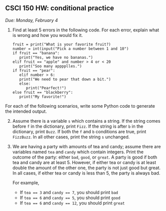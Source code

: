 CSCI 150 HW: conditional practice
---------------------------------

*Due: Monday, February 4*

1. Find at least 5 errors in the following code.  For each error,
   explain what is wrong and how you would fix it.

    ```
    fruit = print("What is your favorite fruit?)
    number = int(input("Pick a number between 1 and 10")
    if fruit == "banana":
       print("Yes, we have no bananas.")
    elif fruit == "apple" and number > 4 or < 20
       print("Soo many apppplles.")
    if fruit == "pear":
       elif number > 6:
       print("We need to pear that down a bit.")
       else:
          print("Pearfect!")
    else fruit == "blackberry":
       print("My favorite!")
    ```

For each of the following scenarios, write some Python code to
generate the intended output.

2. Assume there is a variable `s` which contains a string. If the
   string comes before `f` in the dictionary, print `Fizz`.  If the string
   is after `b` in the dictionary, print `Buzz`. If both the `f` and
   `b` conditions are true, print `FizzBuzz`. In all other cases,
   print the string `s` unchanged.

3. We are having a party with amounts of tea and candy; assume there
   are variables named `tea` and `candy` which contain integers. Print
   the outcome of the party: either `bad`, `good`, or `great`. A party
   is good if both tea and candy are at least 5. However, if either
   tea or candy is at least double the amount of the other one, the
   party is not just good but great. In all cases, if either tea or
   candy is less than 5, the party is always bad.

    For example,

    * If `tea == 3` and `candy == 7`, you should print `bad`
    * If `tea == 6` and `candy == 5`, you should print `good`
    * If `tea == 6` and `candy == 12`, you should print `great`

